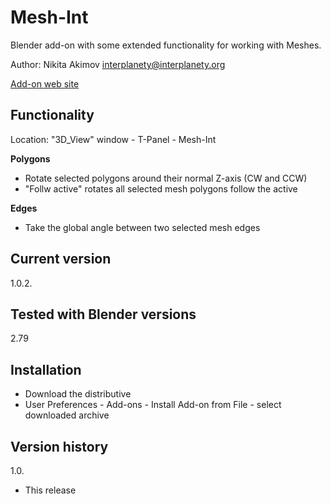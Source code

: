 # Mesh-Int
Blender add-on with some extended functionality for working with Meshes.

Author: Nikita Akimov interplanety@interplanety.org

<a href="">Add-on web site</a>

Functionality
-
Location: "3D_View" window - T-Panel - Mesh-Int

**Polygons**

- Rotate selected polygons around their normal Z-axis (CW and CCW)
- "Follw active" rotates all selected mesh polygons follow the active

**Edges**

- Take the global angle between two selected mesh edges

Current version
-
1.0.2.

Tested with Blender versions
-
2.79

Installation
-
- Download the distributive
- User Preferences - Add-ons - Install Add-on from File - select downloaded archive

Version history
-
1.0.
- This release
